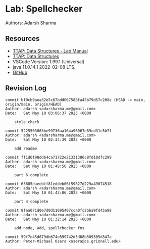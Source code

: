 # Lab: Spellchecker

Authors: Adarsh Sharma

## Resources

- [TTAP: Data Structures - Lab Manual](https://osera.cs.grinnell.edu/ttap/data-structures-labs/the-worlds-best-internship.html)
- [TTAP: Data Structures](https://osera.cs.grinnell.edu/ttap/data-structures/)
- VSCode Version: 1.99.1 (Universal)
- java 11.0.14.1 2022-02-08 LTS.
- [GitHub](https://github.com)

## Revision Log

```
commit bf0cb9aea32e5c67bdd067588fa45b79d57c208e (HEAD -> main, origin/main, origin/HEAD)
Author: adarsh <adarsharma.me@gmail.com>
Date:   Sat May 10 03:06:37 2025 +0000

    style check

commit 5225503863be99736aa164a96067e89cd31c5b7f
Author: adarsh <adarsharma.me@gmail.com>
Date:   Sat May 10 02:34:39 2025 +0000

    add readme

commit ff1d6f98dd64ca71722e21331386c8fd10dfc299
Author: adarsh <adarsharma.me@gmail.com>
Date:   Sat May 10 01:48:50 2025 +0000

    part 6 complete

commit 63885daeebff81eddeb06f59827d229a49074518
Author: adarsh <adarsharma.me@gmail.com>
Date:   Sat May 10 01:43:06 2025 +0000

    part 4 complete

commit 8fea071d0e7d0d11695407cca0fc2bba9fd45a98
Author: adarsh <adarsharma.me@gmail.com>
Date:   Sat May 10 01:32:14 2025 +0000

    add node, add, spellchecker fns

commit 59f7e45d679db674e899742d3d68b509305d347a
Author: Peter-Michael Osera <osera@cs.grinnell.edu>
```
